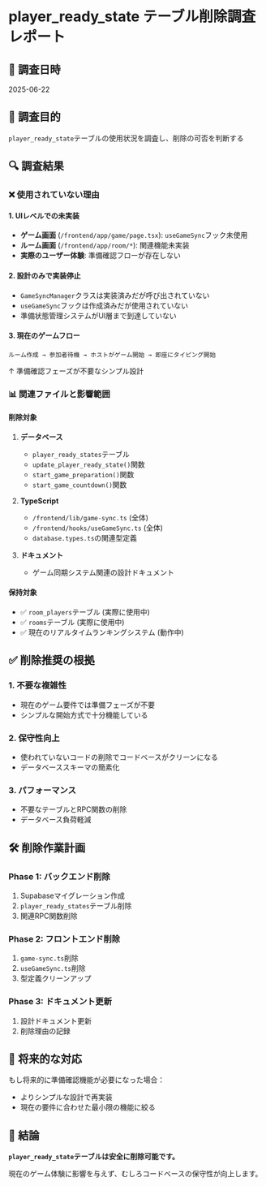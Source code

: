 # player_ready_state テーブル削除調査レポート

## 📅 調査日時
2025-06-22

## 🎯 調査目的
`player_ready_state`テーブルの使用状況を調査し、削除の可否を判断する

## 🔍 調査結果

### ❌ 使用されていない理由

#### 1. UIレベルでの未実装
- **ゲーム画面** (`/frontend/app/game/page.tsx`): `useGameSync`フック未使用
- **ルーム画面** (`/frontend/app/room/*`): 関連機能未実装  
- **実際のユーザー体験**: 準備確認フローが存在しない

#### 2. 設計のみで実装停止
- `GameSyncManager`クラスは実装済みだが呼び出されていない
- `useGameSync`フックは作成済みだが使用されていない
- 準備状態管理システムがUI層まで到達していない

#### 3. 現在のゲームフロー
```
ルーム作成 → 参加者待機 → ホストがゲーム開始 → 即座にタイピング開始
```
↑ 準備確認フェーズが不要なシンプル設計

### 📊 関連ファイルと影響範囲

#### 削除対象
1. **データベース**
   - `player_ready_states`テーブル
   - `update_player_ready_state()`関数
   - `start_game_preparation()`関数  
   - `start_game_countdown()`関数

2. **TypeScript**
   - `/frontend/lib/game-sync.ts` (全体)
   - `/frontend/hooks/useGameSync.ts` (全体)
   - `database.types.ts`の関連型定義

3. **ドキュメント**
   - ゲーム同期システム関連の設計ドキュメント

#### 保持対象
- ✅ `room_players`テーブル (実際に使用中)
- ✅ `rooms`テーブル (実際に使用中)
- ✅ 現在のリアルタイムランキングシステム (動作中)

## ✅ 削除推奨の根拠

### 1. **不要な複雑性**
- 現在のゲーム要件では準備フェーズが不要
- シンプルな開始方式で十分機能している

### 2. **保守性向上**
- 使われていないコードの削除でコードベースがクリーンになる
- データベーススキーマの簡素化

### 3. **パフォーマンス**
- 不要なテーブルとRPC関数の削除
- データベース負荷軽減

## 🛠️ 削除作業計画

### Phase 1: バックエンド削除
1. Supabaseマイグレーション作成
2. `player_ready_states`テーブル削除
3. 関連RPC関数削除

### Phase 2: フロントエンド削除  
1. `game-sync.ts`削除
2. `useGameSync.ts`削除
3. 型定義クリーンアップ

### Phase 3: ドキュメント更新
1. 設計ドキュメント更新
2. 削除理由の記録

## 🔄 将来的な対応
もし将来的に準備確認機能が必要になった場合：
- よりシンプルな設計で再実装
- 現在の要件に合わせた最小限の機能に絞る

## 📝 結論
**`player_ready_state`テーブルは安全に削除可能です。**

現在のゲーム体験に影響を与えず、むしろコードベースの保守性が向上します。
